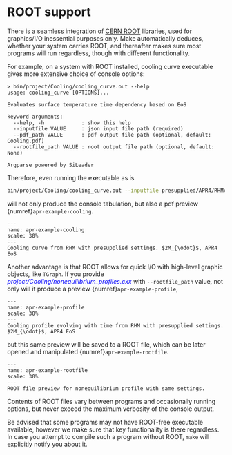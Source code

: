 # ROOT support

There is a seamless integration of [CERN ROOT](https://root.cern/) libraries, used for graphics/I/O inessential purposes only. Make automatically deduces, whether your system carries ROOT, and thereafter makes sure most programs will run regardless, though with different functionality.

For example, on a system with ROOT installed, cooling curve executable gives more extensive choice of console options:
```
> bin/project/Cooling/cooling_curve.out --help
usage: cooling_curve [OPTIONS]...

Evaluates surface temperature time dependency based on EoS

keyword arguments:
  --help, -h            : show this help
  --inputfile VALUE     : json input file path (required)
  --pdf_path VALUE      : pdf output file path (optional, default: Cooling.pdf)
  --rootfile_path VALUE : root output file path (optional, default: None)

Argparse powered by SiLeader
```

Therefore, even running the executable as is
```bash
bin/project/Cooling/cooling_curve.out --inputfile presupplied/APR4/RHMconfig.json
```
will not only produce the console tabulation, but also a pdf preview {numref}`apr-example-cooling`.
```{figure} ../plots/apr_example_cooling.jpg
---
name: apr-example-cooling
scale: 30%
---
Cooling curve from RHM with presupplied settings. $2M_{\odot}$, APR4 EoS
```

Another advantage is that ROOT allows for quick I/O with high-level graphic objects, like `TGraph`. If you provide <span style="color:blue">_project/Cooling/nonequilibrium\_profiles.cxx_</span> with `--rootfile_path` value, not only will it produce a preview {numref}`apr-example-profile`,
```{figure} ../plots/apr_example_profiles.jpg
---
name: apr-example-profile
scale: 30%
---
Cooling profile evolving with time from RHM with presupplied settings. $2M_{\odot}$, APR4 EoS
```
but this same preview will be saved to a ROOT file, which can be later opened and manipulated {numref}`apr-example-rootfile`.
```{figure} ../plots/apr_example_rootfile.jpg
---
name: apr-example-rootfile
scale: 30%
---
ROOT file preview for nonequilibrium profile with same settings.
```
Contents of ROOT files vary between programs and occasionally running options, but never exceed the maximum verbosity of the console output.

Be advised that some programs may not have ROOT-free executable available, however we make sure that key functionality is there regardless. In case you attempt to compile such a program without ROOT, `make` will explicitly notify you about it.